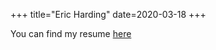 +++
title="Eric Harding"
date=2020-03-18
+++

You can find my resume [here](https://hardingtech.net/resume.html)